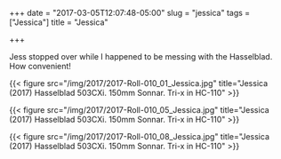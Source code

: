 +++
date = "2017-03-05T12:07:48-05:00"
slug = "jessica"
tags = ["Jessica"]
title = "Jessica"

+++

Jess stopped over while I happened to be messing with the Hasselblad.
How convenient!

{{< figure src="/img/2017/2017-Roll-010_01_Jessica.jpg" title="Jessica (2017) Hasselblad 503CXi. 150mm Sonnar. Tri-x in HC-110" >}}

{{< figure src="/img/2017/2017-Roll-010_05_Jessica.jpg" title="Jessica (2017) Hasselblad 503CXi. 150mm Sonnar. Tri-x in HC-110" >}}

{{< figure src="/img/2017/2017-Roll-010_08_Jessica.jpg" title="Jessica (2017) Hasselblad 503CXi. 150mm Sonnar. Tri-x in HC-110" >}}
